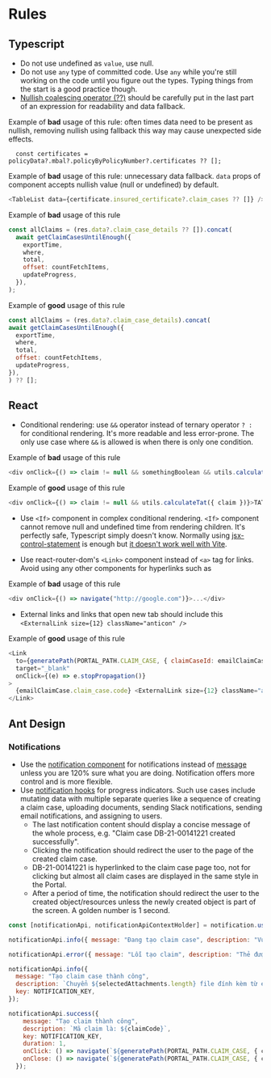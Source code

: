 # Rules

## Typescript

- Do not use undefined as `value`, use null.
- Do not use `any` type of committed code. Use `any` while you're still working on the code until you figure out the types. Typing things from the start is a good practice though.
- [Nullish coalescing operator (??)](https://developer.mozilla.org/en-US/docs/Web/JavaScript/Reference/Operators/Nullish_coalescing) should be carefully put in the last part of an expression for readability and data fallback.

Example of **bad** usage of this rule: often times data need to be present as nullish, removing nullish using fallback this way may cause unexpected side effects.
```
  const certificates = policyData?.mbal?.policyByPolicyNumber?.certificates ?? [];
```

Example of **bad** usage of this rule: unnecessary data fallback. `data` props of <TableList> component accepts nullish value (null or undefined) by default.

```js
<TableList data={certificate.insured_certificate?.claim_cases ?? []} />
```

Example of **bad** usage of this rule

```js
const allClaims = (res.data?.claim_case_details ?? []).concat(
  await getClaimCasesUntilEnough({
    exportTime,
    where,
    total,
    offset: countFetchItems,
    updateProgress,
  }),
);
```

Example of **good** usage of this rule

```js
const allClaims = (res.data?.claim_case_details).concat(
await getClaimCasesUntilEnough({
  exportTime,
  where,
  total,
  offset: countFetchItems,
  updateProgress,
}),
) ?? [];
```

## React

- Conditional rendering: use `&&` operator instead of ternary operator `? :` for conditional rendering. It's more readable and less error-prone. The only use case where `&&` is allowed is when there is only one condition.

Example of **bad** usage of this rule

```js
<div onClick={() => claim != null && somethingBoolean && utils.calculateTat({ claim })}>TAT: {tat} hours.</div>
```

Example of **good** usage of this rule

```js
<div onClick={() => claim != null && utils.calculateTat({ claim })}>TAT: {tat} hours.</div>
```

- Use `<If>` component in complex conditional rendering. `<If>` component cannot remove null and undefined time from rendering children. It's perfectly safe, Typescript simply doesn't know. Normally using [jsx-control-statement](https://www.npmjs.com/package/jsx-control-statements) is enough but [it doesn't work well with Vite](https://github.com/vitejs/vite/discussions/7927).

- Use react-router-dom's `<Link>` component instead of `<a>` tag for links. Avoid using any other components for hyperlinks such as

Example of **bad** usage of this rule

```js
<div onClick={() => navigate("http://google.com")}>...</div>
```

- External links and links that open new tab should include this `<ExternalLink size={12} className="anticon" />`


Example of **good** usage of this rule

```js
<Link
  to={generatePath(PORTAL_PATH.CLAIM_CASE, { claimCaseId: emailClaimCase.claim_case.claim_case_id })}
  target="_blank"
  onClick={(e) => e.stopPropagation()}
>
  {emailClaimCase.claim_case.code} <ExternalLink size={12} className="anticon" />
</Link>
```



## Ant Design

### Notifications

- Use the [notification component](https://ant.design/components/notification) for notifications instead of [message](https://ant.design/components/message) unless you are 120% sure what you are doing. Notification offers more control and is more flexible.
- Use [notification hooks](https://ant.design/components/notification#notification-demo-update) for progress indicators. Such use cases include mutating data with multiple separate queries like a sequence of creating a claim case, uploading documents, sending Slack notifications, sending email notifications, and assigning to users.
  - The last notification content should display a concise message of the whole process, e.g. "Claim case DB-21-00141221 created successfully".
  - Clicking the notification should redirect the user to the page of the created claim case.
  - DB-21-00141221 is hyperlinked to the claim case page too, not for clicking but almost all claim cases are displayed in the same style in the Portal.
  - After a period of time, the notification should redirect the user to the created object/resources unless the newly created object is part of the screen. A golden number is 1 second.

```js
const [notificationApi, notificationApiContextHolder] = notification.useNotification();

notificationApi.info({ message: "Đang tạo claim case", description: "Vui lòng chờ trong giây lát", key: NOTIFICATION_KEY });

notificationApi.error({ message: "Lỗi tạo claim", description: "Thẻ được chọn chưa có thông tin công ty BH", key: NOTIFICATION_KEY });

notificationApi.info({
  message: "Tạo claim case thành công",
  description: `Chuyển ${selectedAttachments.length} file đính kèm từ email sang claim ${claimCode}`,
  key: NOTIFICATION_KEY,
});

notificationApi.success({
    message: "Tạo claim thành công",
    description: `Mã claim là: ${claimCode}`,
    key: NOTIFICATION_KEY,
    duration: 1,
    onClick: () => navigate(`${generatePath(PORTAL_PATH.CLAIM_CASE, { claimCaseId })}/${CLAIM_CASE_PATH.CLAIM_CASE_INFO}`),
    onClose: () => navigate(`${generatePath(PORTAL_PATH.CLAIM_CASE, { claimCaseId })}/${CLAIM_CASE_PATH.CLAIM_CASE_INFO}`),
  });
```

